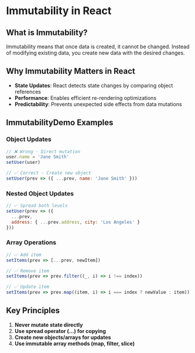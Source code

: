 # Immutability in React

## What is Immutability?

Immutability means that once data is created, it cannot be changed. Instead of modifying existing data, you create new data with the desired changes.

## Why Immutability Matters in React

- **State Updates**: React detects state changes by comparing object references
- **Performance**: Enables efficient re-rendering optimizations
- **Predictability**: Prevents unexpected side effects from data mutations

## ImmutabilityDemo Examples

### Object Updates
```jsx
// ❌ Wrong - Direct mutation
user.name = 'Jane Smith'
setUser(user)

// ✅ Correct - Create new object
setUser(prev => ({ ...prev, name: 'Jane Smith' }))
```

### Nested Object Updates
```jsx
// ✅ Spread both levels
setUser(prev => ({
  ...prev,
  address: { ...prev.address, city: 'Los Angeles' }
}))
```

### Array Operations
```jsx
// ✅ Add item
setItems(prev => [...prev, newItem])

// ✅ Remove item
setItems(prev => prev.filter((_, i) => i !== index))

// ✅ Update item
setItems(prev => prev.map((item, i) => i === index ? newValue : item))
```

## Key Principles

1. **Never mutate state directly**
2. **Use spread operator (...) for copying**
3. **Create new objects/arrays for updates**
4. **Use immutable array methods (map, filter, slice)**